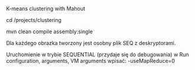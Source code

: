 K-means clustering with Mahout


cd /projects/clustering

mvn clean compile assembly:single

Dla każdego obrazka tworzony jest osobny plik SEQ z deskryptorami.



Uruchomienie w trybie SEQUENTIAL (przydaje się do debugowania)
w Run configuration, arguments, VM arguments wpisać: 
-useMapReduce=0
